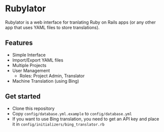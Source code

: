 Rubylator
=========

Rubylator is a web interface for tranlating Ruby on Rails apps (or any other app that uses YAML files to store translations).

Features
--------

* Simple Interface
* Import/Export YAML files
* Multiple Projects
* User Management
  * Roles: Project Admin, Translator
* Machine Translation (using Bing)

Get started
-----------

* Clone this repository
* Copy `config/database.yml.example` to `config/database.yml`
* If you want to use Bing translation, you need to get an API key and place it in `config/initializers/bing_translator.rb`
